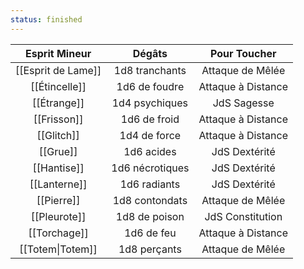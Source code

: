 ```yaml
---
status: finished
---
```

|   Esprit Mineur    |     Dégâts      |    Pour Toucher    |
| :----------------: | :-------------: | :----------------: |
| [[Esprit de Lame]] | 1d8 tranchants  |  Attaque de Mêlée  |
|   [[Étincelle]]    |  1d6 de foudre  | Attaque à Distance |
|    [[Étrange]]     | 1d4 psychiques  |    JdS Sagesse     |
|    [[Frisson]]     |  1d6 de froid   | Attaque à Distance |
|     [[Glitch]]     |  1d4 de force   | Attaque à Distance |
|      [[Grue]]      |   1d6 acides    |   JdS Dextérité    |
|    [[Hantise]]     | 1d6 nécrotiques |   JdS Dextérité    |
|    [[Lanterne]]    |  1d6 radiants   |   JdS Dextérité    |
|     [[Pierre]]     | 1d8 contondats  |  Attaque de Mêlée  |
|    [[Pleurote]]    |  1d8 de poison  |  JdS Constitution  |
|    [[Torchage]]    |   1d6 de feu    | Attaque à Distance |
|  [[Totem\|Totem]]  |  1d8 perçants   |  Attaque de Mêlée  |
